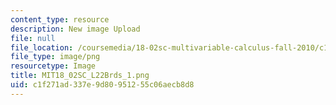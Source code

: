 ```yaml
---
content_type: resource
description: New image Upload
file: null
file_location: /coursemedia/18-02sc-multivariable-calculus-fall-2010/c1f271ad337e9d80951255c06aecb8d8_MIT18_02SC_L22Brds_1.png
file_type: image/png
resourcetype: Image
title: MIT18_02SC_L22Brds_1.png
uid: c1f271ad-337e-9d80-9512-55c06aecb8d8
---
```


